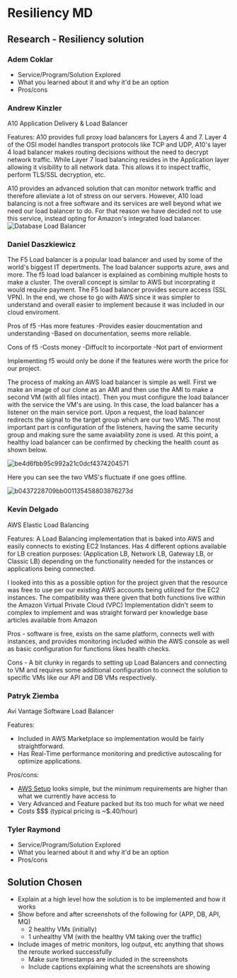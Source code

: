 
# Resiliency MD
## Research - Resiliency solution
### Adem Coklar
- Service/Program/Solution Explored
- What you learned about it and why it'd be an option
- Pros/cons
### Andrew Kinzler
A10 Application Delivery & Load Balancer

Features:
A10 provides full proxy load balancers for Layers 4 and 7. Layer 4 of the OSI model handles transport protocols like TCP and UDP, A10's layer 4 load balancer makes routing decisions without the need to decrypt network traffic. 
While Layer 7 load balancing resides in the Application layer allowing it visibility to all network data. This allows it to inspect traffic, perform TLS/SSL decryption, etc. 

A10 provides an advanced solution that can monitor network traffic and therefore alleviate a lot of stress on our servers. However, A10 load balancing is not a free software and its services are well beyond what we need our load balancer to do. For that reason we have decided not to use this service, instead opting for Amazon's integrated load balancer.
![Database Load Balancer](https://user-images.githubusercontent.com/49198431/126721811-4d1c5ac7-cb21-4951-a80d-13cb95e92c34.PNG)
### Daniel Daszkiewicz

The F5 Load balancer is a popular load balancer and used by some of the world's biggest IT depertments. The load balancer supports azure, aws and more. 
The f5 load load balancer is explained as combining multiple hosts to make a cluster. The overall
concept is similar to AWS but incorprating it would require payment. The F5 load balancer
provides secure access (SSL VPN). In the end, we chose to go with AWS since it was simpler to understand and overall easier to implement
because it was included in our cloud enviroment.

Pros of f5
-Has more features 
-Provides easier doucmentation and understanding
-Based on documentation, seems more reliable.

Cons of f5
-Costs money 
-Diffuclt to incorportate 
-Not part of enviorment 

Implementing f5 would only be done if the features were worth the price for our project. 

The process of making an AWS load balancer is simple as well. First we make an image of our clone as an AMI and then use the AMI to make a second VM (with all files intact). Then you must configure the load balancer with the service the VM's are using. In this case, 
the load balancer has a listener on the main service port. Upon a request, the load balancer redirects the signal to the target group which are our two VMS. The most important part is configuration of the listeners, having the same security group and making sure the 
same avaiability zone is used. At this point, a healthy load balancer can be confirmed by checking the health count as shown below. 

![be4d6fbb95c992a21c0dcf4374204571](https://user-images.githubusercontent.com/70596795/126726202-b14bd801-89b5-421e-8c14-37826e9cd87f.png)

Here you can see the two VMS's fluctuate if one goes offline. 

![b0437228709bb001135458803876273d](https://user-images.githubusercontent.com/70596795/126726156-6e1ce8ba-b745-4eaf-8c48-98d0401196ee.png)







### Kevin Delgado
AWS Elastic Load Balancing

Features:
A Load Balancing implementation that is baked into AWS and easily connects to existing EC2 Instances.
Has 4 different options available for LB creation purposes: (Application LB, Network LB, Gateway LB, or Classic LB) depending on the functionality needed for the instances or applications being connected.
 
I looked into this as a possible option for the project given that the resource was free to use per our existing AWS accounts being utilized for the EC2 instances.
The compatibility was there given that both functions live within the Amazon Virtual Private Cloud (VPC)
Implementation didn't seem to complex to implement and was straight forward per knowledge base articles available from Amazon

Pros - software is free, exists on the same platform, connects well with instances, and provides monitoring included within the AWS console as well as basic configuration for functions likes health checks.

Cons - A bit clunky in regards to setting up Load Balancers and connecting to VM and requires some additional configuration to connect the solution to specific VMs like our API and DB VMs respectively.
### Patryk Ziemba
Avi Vantage Software Load Balancer   

Features:
* Included in AWS Marketplace so implementation would be fairly straightforward. 
* Has Real-Time performance monitoring and predictive autoscaling for optimize applications.   

Pros/cons:
* [AWS Setup](https://avinetworks.com/docs/20.1/installing-avi-vantage-in-amazon-web-services/) looks simple, but the minimum requirements are higher than what we currently have access to
* Very Advanced and Feature packed but its too much for what we need
* Costs $$$ (typical pricing is ~$.40/hour)
### Tyler Raymond
- Service/Program/Solution Explored
- What you learned about it and why it'd be an option
- Pros/cons
## Solution Chosen
- Explain at a high level how the solution is to be implemented and how it works
- Show before and after screenshots of the following for (APP, DB, API, MQ)
    - 2 healthy VMs (initially)
    - 1 unhealthy VM (with the healthy VM taking over the traffic)
- Include images of metric monitors, log output, etc anything that shows the reroute worked successfully
    - Make sure timestamps are included in the screenshots
    - Include captions explaining what the screenshots are showing
